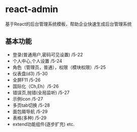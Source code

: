 # react-admin

基于React的后台管理系统模板，帮助企业快速生成后台管理系统

## 基本功能

- 登录(普通用户,密码可见设置) /5-22
- 个人中心,个人设置 /5-24
- 角色（管理员，普通），权限（模块权限）/5-25
- 仪表盘(d3) /5-30
- 全屏F11 /5-26
- 国际化（Ch,Eh）/5-26
- 错误页,抛错(全局监听) /5-27
- 示例icon /5-27
- 多页tab切换 /5-28
- 面包屑导航 /5-29
- 表格(多种) /5-29
- extend功能组件(逐步扩充) etc.